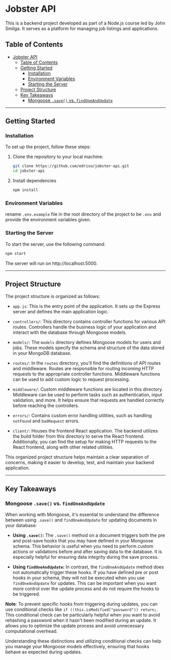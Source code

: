 # Jobster API

This is a backend project developed as part of a Node.js course led by John Smilga. It serves as a platform for managing job listings and applications.

## Table of Contents

- [Jobster API](#jobster-api)
  - [Table of Contents](#table-of-contents)
  - [Getting Started](#getting-started)
    - [Installation](#installation)
    - [Environment Variables](#environment-variables)
    - [Starting the Server](#starting-the-server)
  - [Project Structure](#project-structure)
  - [Key Takeaways](#key-takeaways)
    - [Mongoose `.save()` vs. `findOneAndUpdate`](#mongoose-save-vs-findoneandupdate)

---

## Getting Started

### Installation

To set up the project, follow these steps:

1. Clone the repository to your local machine:

   ```sh
   git clone https://github.com/edriso/jobster-api.git
   cd jobster-api
   ```

2. Install dependencies

   ```sh
   npm install
   ```

### Environment Variables

rename `.env.example` file in the root directory of the project to be `.env` and provide the environment variables given.

### Starting the Server

To start the server, use the following command:

```sh
npm start
```

The server will run on http://localhost:5000.

---

## Project Structure

The project structure is organized as follows:

- `app.js`: This is the entry point of the application. It sets up the Express server and defines the main application logic.

- `controllers/`: This directory contains controller functions for various API routes. Controllers handle the business logic of your application and interact with the database through Mongoose models.

- `models/`: The `models` directory defines Mongoose models for users and jobs. These models specify the schema and structure of the data stored in your MongoDB database.

- `routes/`: In the `routes` directory, you'll find the definitions of API routes and middleware. Routes are responsible for routing incoming HTTP requests to the appropriate controller functions. Middleware functions can be used to add custom logic to request processing.

- `middleware/`: Custom middleware functions are located in this directory. Middleware can be used to perform tasks such as authentication, input validation, and more. It helps ensure that requests are handled correctly before reaching the controllers.

- `errors/`: Contains custom error handling utilities, such as handling `notFound` and `badRequest` errors.

- `client/`: Houses the frontend React application. The backend utilizes the build folder from this directory to serve the React frontend. Additionally, you can find the setup for making HTTP requests to the React frontend, along with other related utilities.

This organized project structure helps maintain a clear separation of concerns, making it easier to develop, test, and maintain your backend application.

---

## Key Takeaways

### Mongoose `.save()` vs. `findOneAndUpdate`

When working with Mongoose, it's essential to understand the difference between using `.save()` and `findOneAndUpdate` for updating documents in your database:

- **Using `.save()`:** The `.save()` method on a document triggers both the pre and post-save hooks that you may have defined in your Mongoose schema. This behavior is useful when you need to perform custom actions or validations before and after saving data to the database. It is especially helpful for ensuring data integrity during the save process.

- **Using `findOneAndUpdate`:** In contrast, the `findOneAndUpdate` method does not automatically trigger these hooks. If you have defined pre or post hooks in your schema, they will not be executed when you use `findOneAndUpdate` for updates. This can be important when you want more control over the update process and do not require the hooks to be triggered.

**Note**: To prevent specific hooks from triggering during updates, you can use conditional checks like `if (!this.isModified("password")) return;`. This conditional check can be particularly helpful when you want to avoid rehashing a password when it hasn't been modified during an update. It allows you to optimize the update process and avoid unnecessary computational overhead.

Understanding these distinctions and utilizing conditional checks can help you manage your Mongoose models effectively, ensuring that hooks behave as expected during updates.
